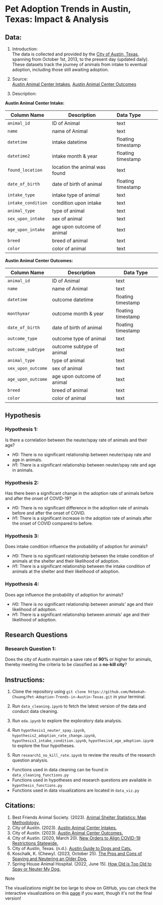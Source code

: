 # Pet Adoption Trends in Austin, Texas: Impact & Analysis

## Data:
1. Introduction:\
The data is collected and provided by the [City of Austin, Texas](https://data.austintexas.gov/), spanning from October 1st, 2013, to the present day (updated daily). These datasets track the journey of animals from intake to eventual adoption, including those still awaiting adoption.

2. Source:\
[Austin Animal Center Intakes](https://data.austintexas.gov/Health-and-Community-Services/Austin-Animal-Center-Intakes/wter-evkm), [Austin Animal Center Outcomes](https://data.austintexas.gov/Health-and-Community-Services/Austin-Animal-Center-Outcomes/9t4d-g238)

3. Description:

**Austin Animal Center Intake:**

| Column Name        | Description                   | Data Type            |
|--------------------|-------------------------------|:---------------------|
| `animal_id`        | ID of Animal                  | text                 |
| `name`             | name of Animal                | text                 |
| `datetime`         | intake datetime               | floating timestamp   |
| `datetime2`        | intake month & year           | floating timestamp   |
| `found_location`   | location the animal was found | text                 |
| `date_of_birth`    | date of birth of animal       | floating timestamp   |
| `intake_type`      | intake type of animal         | text                 |
| `intake_condition` | condition upon intake         | text                 |
| `animal_type`      | type of animal                | text                 |
| `sex_upon_intake`  | sex of animal                 | text                 |
| `age_upon_intake`  | age upon outcome of animal    | text                 |
| `breed`            | breed of animal               | text                 |
| `color`            | color of animal               | text                 |


**Austin Animal Center Outcomes:**

| Column Name        | Description                      | Data Type            |
|--------------------|----------------------------------|----------------------|
| `animal_id`        | ID of Animal                     | text                 |
| `name`             | name of Animal                   | text                 |
| `datetime`         | outcome datetime                 | floating timestamp   |
| `monthyear`        | outcome month & year             | floating timestamp   |
| `date_of_birth`    | date of birth of animal          | floating timestamp   |
| `outcome_type`     | outcome type of animal           | text                 |
| `outcome_subtype`  | outcome subtype of animal        | text                 |
| `animal_type`      | type of animal                   | text                 |
| `sex_upon_outcome` | sex of animal                    | text                 |
| `age_upon_outcome` | age upon outcome of animal       | text                 |
| `breed`            | breed of animal                  | text                 |
| `color`            | color of animal                  | text                 |

## **Hypothesis**
### Hypothesis 1:
Is there a correlation between the neuter/spay rate of animals and their age?
 - $H0$: There is no significant relationship between neuter/spay rate and age in animals.
 - $H1$: There is a significant relationship between neuter/spay rate and age in animals.

### Hypothesis 2:
Has there been a significant change in the adoption rate of animals before and after the onset of COVID-19?

 - $H0$: There is no significant difference in the adoption rate of animals before and after the onset of COVID.
 - $H1$: There is a significant increase in the adoption rate of animals after the onset of COVID compared to before.

### Hypothesis 3:
Does intake condition influence the probability of adoption for animals?

 - $H0$: There is no significant relationship between the intake condition of animals at the shelter and their likelihood of adoption.
 - $H1$: There is a significant relationship between the intake condition of animals at the shelter and their likelihood of adoption.

### Hypothesis 4:
Does age influence the probability of adoption for animals?

 - $H0$: There is no significant relationship between animals' age and their likelihood of adoption.
 - $H1$: There is a significant relationship between animals' age and their likelihood of adoption.

## **Research Questions**
### Research Question 1:
Does the city of Austin maintain a save rate of **90%** or higher for animals, thereby meeting the criteria to be classified as a **no-kill city**?

## Instructions:
1. Clone the repository using `git clone https://github.com/Rebekah-Chuang/Pet-Adoption-Trends-in-Austin-Texas.git` in your terminal.
2. Run `data_cleaning.ipynb` to fetch the latest version of the data and conduct data cleaning.
3. Run `eda.ipynb` to explore the exploratory data analysis.
4. Run `hypothesis1_neuter_spay.ipynb`, `hypothesis2_adoption_rate_change.ipynb`, `hypothesis3_intake_condition.ipynb`, `hypothesis4_age_adoption.ipynb` to explore the four hypotheses.

5. Run `research1_no_kill_rate.ipynb` to review the results of the research question analysis.
 - Functions used in data cleaning can be found in `data_cleaning_functions.py`
 - Functions used in hypotheses and research questions are available in `hypothesis_functions.py`
 - Functions used in data visualizations are located in `data_viz.py`

## **Citations:**
1. Best Friends Animal Society. (2023). [Animal Shelter Statistics: Map Methodology.](https://bestfriends.org/no-kill-2025/animal-shelter-statistics/map-methodology)
2. City of Austin. (2023). [Austin Animal Center Intakes.](https://data.austintexas.gov/Health-and-Community-Services/Austin-Animal-Center-Intakes/wter-evkm)
3. City of Austin. (2023). [Austin Animal Center Outcomes.](https://data.austintexas.gov/Health-and-Community-Services/Austin-Animal-Center-Outcomes/9t4d-g238)
4. City of Austin. (2020, March 20). [New Orders to Align COVID-19 Restrictions Statewide.](https://web.archive.org/web/20201229180748/https://www.austintexas.gov/news/new-orders-align-covid-19-restrictions-statewide)
5. City of Austin, Texas. (n.d.). [Austin Guide to Dogs and Cats.](https://www.austintexas.gov/sites/default/files/files/AAC/Austin%20Guide%20to%20Dogs%20and%20Cats.pdf)
6. Koschalk, K. (Chewy). (2023, October 25). [The Pros and Cons of Spaying and Neutering an Older Dog.](https://be.chewy.com/all-about-spay-and-neuter-in-senior-dogs/)
7. Spring House Animal Hospital. (2022, June 15). [How Old is Too Old to Spay or Neuter My Dog.](https://www.springhouseanimalhospital.com/site/blog/2022/06/15/how-old-is-too-old-to-spay-or-neuter-my-dog)

> [!NOTE]  
> The visualizations might be too large to show on GitHub, you can check the interactive visualizations on this [page](https://rebekah-chuang.quarto.pub/portfolio/posts/Pet_Adoption_Analysis_in_Austin/) if you want, though it's not the final version!